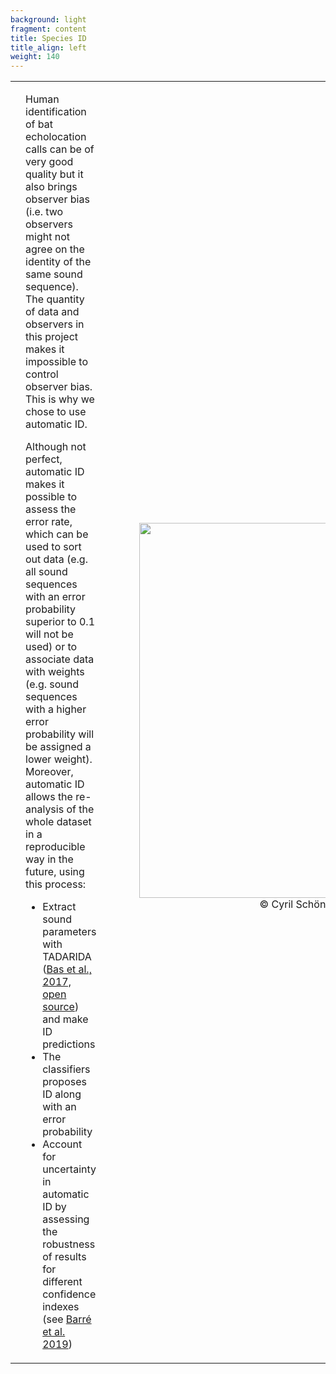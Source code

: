 ```yaml
---
background: light
fragment: content
title: Species ID
title_align: left
weight: 140
---
```


<table>
    <tr>
    <td style='text-align:left;'>
        <td style="width:500px">

Human identification of bat echolocation calls can be of very good quality but it also brings observer bias (i.e. two observers might not agree on the identity of the same sound sequence). The quantity of data and observers in this project makes it impossible to control observer bias. This is why we chose to use automatic ID. 

Although not perfect, automatic ID makes it possible to assess the error rate, which can be used to sort out data (e.g. all sound sequences with an error probability superior to 0.1 will not be used) or to associate data with weights (e.g. sound sequences with a higher error probability will be assigned a lower weight). Moreover, automatic ID allows the re-analysis of the whole dataset in a reproducible way in the future, using this process:

- Extract sound parameters with TADARIDA ([Bas et al., 2017, open source](https://openresearchsoftware.metajnl.com/articles/10.5334/jors.154/)) and make ID predictions
- The classifiers proposes ID along with an error probability
- Account for uncertainty in automatic ID by assessing the robustness of results for different confidence indexes (see [Barré et al. 2019](https://besjournals.onlinelibrary.wiley.com/doi/full/10.1111/2041-210X.13198))
    </td>
    <td> 
        <img src="/images/Nycnoc_Cyril_Schoenbaechler_small.jpg" 
             alt="" width="600px" style="padding-left:50px" align="right"/>
                <p style='text-align: center'>© Cyril Schönbächler</p>
    </td>
    </tr>
</table>



